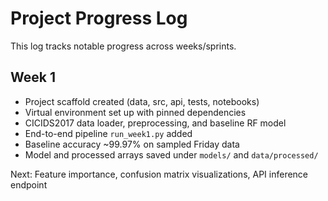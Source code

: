 # Project Progress Log

This log tracks notable progress across weeks/sprints.

## Week 1
- Project scaffold created (data, src, api, tests, notebooks)
- Virtual environment set up with pinned dependencies
- CICIDS2017 data loader, preprocessing, and baseline RF model
- End-to-end pipeline `run_week1.py` added
- Baseline accuracy ~99.97% on sampled Friday data
- Model and processed arrays saved under `models/` and `data/processed/`

Next: Feature importance, confusion matrix visualizations, API inference endpoint
